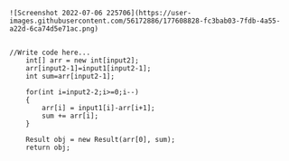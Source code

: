     ![Screenshot 2022-07-06 225706](https://user-images.githubusercontent.com/56172886/177608828-fc3bab03-7fdb-4a55-a22d-6ca74d5e71ac.png)

    
    //Write code here...
		int[] arr = new int[input2];
		arr[input2-1]=input1[input2-1];
		int sum=arr[input2-1];
		
		for(int i=input2-2;i>=0;i--)
		{
			arr[i] = input1[i]-arr[i+1];
			sum += arr[i];
		}

		Result obj = new Result(arr[0], sum);
        return obj;
